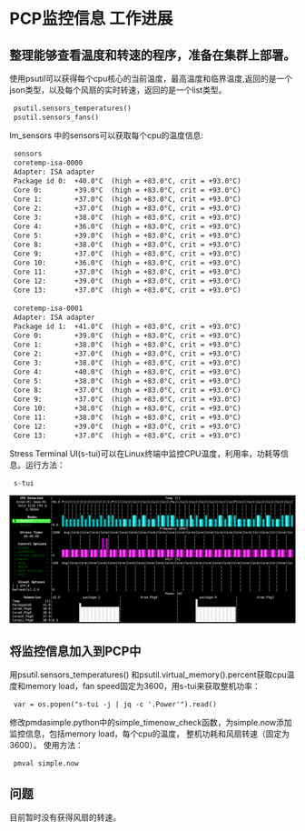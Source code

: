 # PCP监控信息 工作进展

     
## 整理能够查看温度和转速的程序，准备在集群上部署。

使用psutil可以获得每个cpu核心的当前温度，最高温度和临界温度,返回的是一个json类型，以及每个风扇的实时转速，返回的是一个list类型。

     psutil.sensors_temperatures() 
     psutil.sensors_fans()
     
lm_sensors 中的sensors可以获取每个cpu的温度信息:

     sensors
     coretemp-isa-0000
     Adapter: ISA adapter
     Package id 0:  +40.0°C  (high = +83.0°C, crit = +93.0°C)
     Core 0:        +39.0°C  (high = +83.0°C, crit = +93.0°C)
     Core 1:        +37.0°C  (high = +83.0°C, crit = +93.0°C)
     Core 2:        +37.0°C  (high = +83.0°C, crit = +93.0°C)
     Core 3:        +38.0°C  (high = +83.0°C, crit = +93.0°C)
     Core 4:        +36.0°C  (high = +83.0°C, crit = +93.0°C)
     Core 5:        +39.0°C  (high = +83.0°C, crit = +93.0°C)
     Core 8:        +38.0°C  (high = +83.0°C, crit = +93.0°C)
     Core 9:        +37.0°C  (high = +83.0°C, crit = +93.0°C)
     Core 10:       +36.0°C  (high = +83.0°C, crit = +93.0°C)
     Core 11:       +37.0°C  (high = +83.0°C, crit = +93.0°C)
     Core 12:       +39.0°C  (high = +83.0°C, crit = +93.0°C)
     Core 13:       +37.0°C  (high = +83.0°C, crit = +93.0°C)

     coretemp-isa-0001
     Adapter: ISA adapter
     Package id 1:  +41.0°C  (high = +83.0°C, crit = +93.0°C)
     Core 0:        +39.0°C  (high = +83.0°C, crit = +93.0°C)
     Core 1:        +38.0°C  (high = +83.0°C, crit = +93.0°C)
     Core 2:        +37.0°C  (high = +83.0°C, crit = +93.0°C)
     Core 3:        +38.0°C  (high = +83.0°C, crit = +93.0°C)
     Core 4:        +40.0°C  (high = +83.0°C, crit = +93.0°C)
     Core 5:        +38.0°C  (high = +83.0°C, crit = +93.0°C)
     Core 8:        +37.0°C  (high = +83.0°C, crit = +93.0°C)
     Core 9:        +37.0°C  (high = +83.0°C, crit = +93.0°C)
     Core 10:       +38.0°C  (high = +83.0°C, crit = +93.0°C)
     Core 11:       +38.0°C  (high = +83.0°C, crit = +93.0°C)
     Core 12:       +39.0°C  (high = +83.0°C, crit = +93.0°C)
     Core 13:       +37.0°C  (high = +83.0°C, crit = +93.0°C)


Stress Terminal UI(s-tui)可以在Linux终端中监控CPU温度，利用率，功耗等信息。运行方法：

     s-tui

![avater](pcp1.png)
## 将监控信息加入到PCP中
     
用psutil.sensors_temperatures() 和psutil.virtual_memory().percent获取cpu温度和memory load，fan speed固定为3600，用s-tui来获取整机功率：

     var = os.popen("s-tui -j | jq -c '.Power'").read()

修改pmdasimple.python中的simple_timenow_check函数，为simple.now添加监控信息，包括memory load，每个cpu的温度，
整机功耗和风扇转速（固定为3600）。
使用方法：

     pmval simple.now
     

## 问题
目前暂时没有获得风扇的转速。
